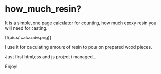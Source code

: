 # how_much_resin?

It is a simple, one page calculator for counting, how much epoxy resin you will need for casting.

[!(pics/.calculate.png)]

I use it for calculating amount of resin to pour on prepared wood pieces.

Just first html,css and js project i managed...

Enjoy!
